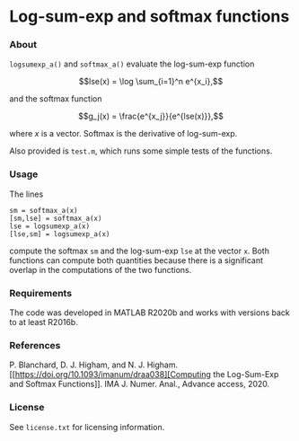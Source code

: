 # Log-sum-exp and softmax functions

### About

`logsumexp_a()` and `softmax_a()` evaluate the
log-sum-exp function
```math
lse(x) = \log \sum_{i=1}^n e^{x_i},
```
and the
softmax function
```math
g_j(x) = \frac{e^{x_j}}{e^{lse(x)}},
```
where $x$ is a vector.
Softmax is the derivative of log-sum-exp.

Also provided is `test.m`, which runs some simple tests of the functions.

### Usage

The lines
``` 
sm = softmax_a(x)
[sm,lse] = softmax_a(x)
lse = logsumexp_a(x)
[lse,sm] = logsumexp_a(x)
```

compute the softmax `sm` and the log-sum-exp `lse` at the vector `x`.
Both functions can compute both quantities because there is a significant 
overlap in the computations of the two functions.

### Requirements

The code was developed in MATLAB R2020b and works with versions
back to at least R2016b.

### References

P. Blanchard, D. J. Higham, and N. J. Higham.  
[[https://doi.org/10.1093/imanum/draa038][Computing the Log-Sum-Exp and Softmax Functions]]. 
IMA J. Numer. Anal., Advance access, 2020.

### License

See `license.txt` for licensing information.
